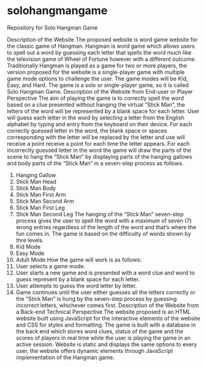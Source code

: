 # solohangmangame
Repository for Solo Hangman Game

Description of the Website
The proposed website is word game website for the classic game of Hangman. Hangman is word game which allows users to spell out a word by guessing each letter that spells the word much like the television game of Wheel of Fortune however with a different outcome.  
Traditionally Hangman is played as a game for two or more players, the version proposed for the website is a single-player game with multiple game mode options to challenge the user. The game modes will be Kid, Easy, and Hard. The game is a solo or single-player game, so it is called Solo Hangman Game.
Description of the Website from End-user or Player Perspective
The aim of playing the game is to correctly spell the word based on a clue presented without hanging the virtual “Stick Man”, the letters of the word will be represented by a blank space for each letter. User will guess each letter in the word by selecting a letter from the English alphabet by typing and entry from the keyboard on their device. For each correctly guessed letter in the word, the blank space or spaces corresponding with the letter will be replaced by the letter and use will receive a point receive a point for each time the letter appears. For each incorrectly guessed letter in the word the game will draw the parts of the scene to hang the “Stick Man” by displaying parts of the hanging gallows and body parts of the “Stick Man” in a seven-step process as follows.
1.	Hanging Gallow
2.	Stick Man Head
3.	Stick Man Body
4.	Stick Man First Arm 
5.	Stick Man Second Arm
6.	Stick Man First Leg 
7.	Stick Man Second Leg
The hanging of the “Stick Man” seven-step process gives the user to spell the word with a maximum of seven (7) wrong entries regardless of the length of the word and that’s where the fun comes in. The game is based on the difficulty of words shown by thre levels.
1.	Kid Mode
2.	Easy Mode
3.	Adult Mode
How the game will work is as follows:
1.	User selects a game mode.
2.	User starts a new game and is presented with a word clue and word to guess represent by a blank space for each letter.
3.	User attempts to guess the word letter by letter.
4.	Game continues until the user either guesses all the letters correctly or the “Stick Man” is hung by the seven-step process by guessing incorrect letters, whichever comes first.
Description of the Website from a Back-end Technical Perspective
The website proposed is an HTML website built using JavaScript for the interactive elements of the website and CSS for styles and formatting. 
The game is built with a database in the back end which stores word clues, status of the game and the scores of players in real time while the user is playing the game in an active session.  Website is static and displays the same options to every user, the website offers dynamic elements through JavaScript implementation of the Hangman game.
 

